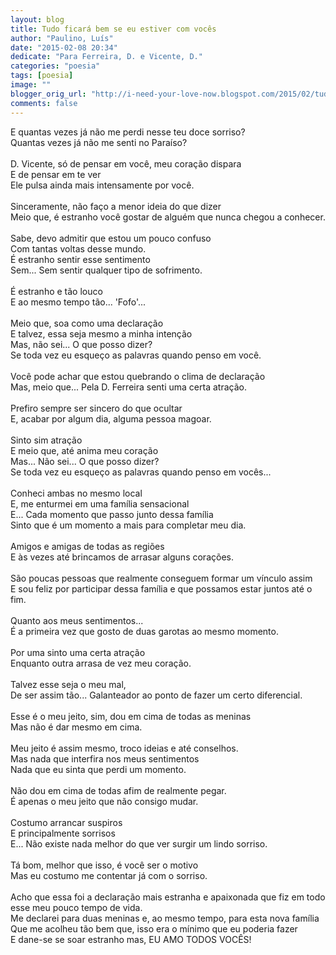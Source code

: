 ```yaml
---
layout: blog
title: Tudo ficará bem se eu estiver com vocês
author: "Paulino, Luís"
date: "2015-02-08 20:34"
dedicate: "Para Ferreira, D. e Vicente, D."
categories: "poesia"
tags: [poesia]
image: ""
blogger_orig_url: "http://i-need-your-love-now.blogspot.com/2015/02/tudo-ficara-bem-se-eu-estiver-com-voces.html"
comments: false
---
```


E quantas vezes já não me perdi nesse teu doce sorriso?\
Quantas vezes já não me senti no Paraíso?\
\
D. Vicente, só de pensar em você, meu coração dispara\
E de pensar em te ver\
Ele pulsa ainda mais intensamente por você.\
\
Sinceramente, não faço a menor ideia do que dizer\
Meio que, é estranho você gostar de alguém que nunca chegou a conhecer.\
\
Sabe, devo admitir que estou um pouco confuso\
Com tantas voltas desse mundo.\
É estranho sentir esse sentimento\
Sem... Sem sentir qualquer tipo de sofrimento.\
\
É estranho e tão louco\
E ao mesmo tempo tão... 'Fofo'...\
\
Meio que, soa como uma declaração\
E talvez, essa seja mesmo a minha intenção\
Mas, não sei... O que posso dizer?\
Se toda vez eu esqueço as palavras quando penso em você.\
\
Você pode achar que estou quebrando o clima de declaração\
Mas, meio que... Pela D. Ferreira senti uma certa atração.\
\
Prefiro sempre ser sincero do que ocultar\
E, acabar por algum dia, alguma pessoa magoar.\
\
Sinto sim atração\
E meio que, até anima meu coração\
Mas... Não sei... O que posso dizer?\
Se toda vez eu esqueço as palavras quando penso em vocês...\
\
Conheci ambas no mesmo local\
E, me enturmei em uma família sensacional\
E... Cada momento que passo junto dessa família\
Sinto que é um momento a mais para completar meu dia.\
\
Amigos e amigas de todas as regiões\
E às vezes até brincamos de arrasar alguns corações.\
\
São poucas pessoas que realmente conseguem formar um vínculo assim\
E sou feliz por participar dessa família e que possamos estar juntos até o fim.\
\
Quanto aos meus sentimentos...\
É a primeira vez que gosto de duas garotas ao mesmo momento.\
\
Por uma sinto uma certa atração\
Enquanto outra arrasa de vez meu coração.\
\
Talvez esse seja o meu mal,\
De ser assim tão... Galanteador ao ponto de fazer um certo diferencial.\
\
Esse é o meu jeito, sim, dou em cima de todas as meninas\
Mas não é dar mesmo em cima.\
\
Meu jeito é assim mesmo, troco ideias e até conselhos.\
Mas nada que interfira nos meus sentimentos\
Nada que eu sinta que perdi um momento.\
\
Não dou em cima de todas afim de realmente pegar.\
É apenas o meu jeito que não consigo mudar.\
\
Costumo arrancar suspiros\
E principalmente sorrisos\
E... Não existe nada melhor do que ver surgir um lindo sorriso.\
\
Tá bom, melhor que isso, é você ser o motivo\
Mas eu costumo me contentar já com o sorriso.\
\
Acho que essa foi a declaração mais estranha e apaixonada que fiz em todo esse meu pouco tempo de vida.\
Me declarei para duas meninas e, ao mesmo tempo, para esta nova família\
Que me acolheu tão bem que, isso era o mínimo que eu poderia fazer\
E dane-se se soar estranho mas, EU AMO TODOS VOCÊS!
